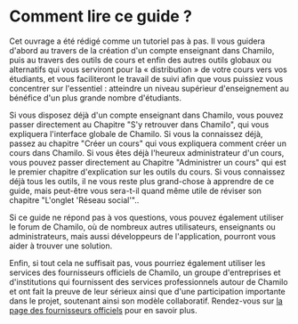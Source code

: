 # Comment lire ce guide ?

Cet ouvrage a été rédigé comme un tutoriel pas à pas. Il vous guidera d'abord au travers de la création d'un compte enseignant dans Chamilo, puis au travers des outils de cours et enfin des autres outils globaux ou alternatifs qui vous serviront pour la « distribution » de votre cours vers vos étudiants, et vous faciliteront le travail de suivi afin que vous puissiez vous concentrer sur l'essentiel : atteindre un niveau supérieur d'enseignement au bénéfice d'un plus grande nombre d'étudiants.

Si vous disposez déjà d'un compte enseignant dans Chamilo, vous pouvez passer directement au Chapitre "S'y retrouver dans Chamilo", qui vous expliquera l'interface globale de Chamilo. Si vous la connaissez déjà, passez au chapitre "Créer un cours" qui vous expliquera comment créer un cours dans Chamilo. Si vous êtes déjà l'heureux administrateur d'un cours, vous pouvez passer directement au Chapitre "Administrer un cours" qui est le premier chapitre d'explication sur les outils du cours. Si vous connaissez déjà tous les outils, il ne vous reste plus grand-chose à apprendre de ce guide, mais peut-être vous sera-t-il quand même utile de réviser son chapitre "L'onglet 'Réseau social'"..

Si ce guide ne répond pas à vos questions, vous pouvez également utiliser le forum de Chamilo, où de nombreux autres utilisateurs, enseignants ou administrateurs, mais aussi développeurs de l'application, pourront vous aider à trouver une solution.

Enfin, si tout cela ne suffisait pas, vous pourriez également utiliser les services des fournisseurs officiels de Chamilo, un groupe d'entreprises et d'institutions qui fournissent des services professionnels autour de Chamilo et ont fait la preuve de leur sérieux ainsi que d'une participation importante dans le projet, soutenant ainsi son modèle collaboratif. Rendez-vous sur [la page des fournisseurs officiels](https://chamilo.org/fr/fournisseurs) pour en savoir plus.

